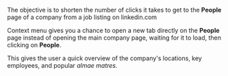 The objective is to shorten the number of clicks it takes to get to the **People** page of a company
from a job listing on linkedin.com

Context menu gives you a chance to open a new tab directly on the **People** page instead of
opening the main company page, waiting for it to load, then clicking on **People**.

This gives the user a quick overview of the company's locations, key employees, and popular _almae matres_.
